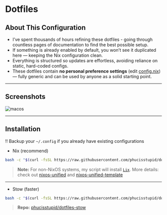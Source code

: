 # Dotfiles

## About This Configuration

- I’ve spent thousands of hours refining these dotfiles - going through countless pages of documentation to find the best possible setup.  
- If something is already enabled by default, you won’t see it duplicated here — keeping the Nix configuration clean.  
- Everything is structured so updates are effortless, avoiding reliance on static, hard-coded configs.  
- These dotfiles contain **no personal preference settings** (edit [config.nix](./config.nix)) — fully generic and can be used by anyone as a solid starting point.

---

## Screenshots

![macos](https://github.com/user-attachments/assets/8399116d-52ee-459c-babe-5082771559be)

---

## Installation

‼️ Backup your `~/.config` if you already have existing configurations

- Nix (recommend)

```bash
bash -c "$(curl -fsSL https://raw.githubusercontent.com/phucisstupid/dotflow/main/nix.sh)"
```

> **Note:** For non-NixOS systems, my script will install [`Lix`](https://github.com/lix-project/lix).
> More details: check out [nixos-unified](https://nixos-unified.org/) and [nixos-unified-template](https://github.com/juspay/nixos-unified-template)

---

- Stow (faster)

```bash
bash -c "$(curl -fsSL https://raw.githubusercontent.com/phucisstupid/dotflow/main/stow.sh)"
```

> **Repo:** [phucisstupid/dotfiles-stow](https://github.com/phucisstupid/dotfiles-stow)
